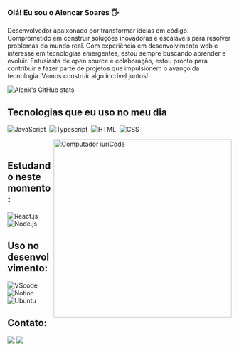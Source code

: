 
### Olá! Eu sou o Alencar Soares 🖐️

Desenvolvedor apaixonado por transformar ideias em código. Comprometido em construir soluções inovadoras e escaláveis para resolver problemas do mundo real. Com experiência em desenvolvimento web e interesse em tecnologias emergentes, estou sempre buscando aprender e evoluir. Entusiasta de open source e colaboração, estou pronto para contribuir e fazer parte de projetos que impulsionem o avanço da tecnologia. Vamos construir algo incrível juntos!

  ![Alenk's GitHub stats](https://github-readme-stats.vercel.app/api?username=AlenkDev&show_icons=true&theme=highcontrast)

   ## Tecnologias que eu uso no meu dia

 
![JavaScript](https://img.shields.io/badge/JavaScript-F7DF1E?style=for-the-badge&logo=javascript&logoColor=black)&nbsp;
![Typescript](https://img.shields.io/badge/TypeScript-007ACC?style=for-the-badge&logo=typescript&logoColor=white)&nbsp;
![HTML](https://img.shields.io/badge/HTML5-E34F26?style=for-the-badge&logo=html5&logoColor=white)&nbsp;
![CSS](https://img.shields.io/badge/CSS3-1572B6?style=for-the-badge&logo=css3&logoColor=white)&nbsp;


   
   <img src="https://raw.githubusercontent.com/MicaelliMedeiros/micaellimedeiros/master/image/computer-illustration.png" min-width="400px" max-width="400px" width="400px" align="right" alt="Computador iuriCode">&nbsp;

   ## Estudando neste momento:

   ![React.js](https://img.shields.io/badge/React-20232A?style=for-the-badge&logo=react&logoColor=61DAFB)&nbsp;
   ![Node.js](https://img.shields.io/badge/Node.js-43853D?style=for-the-badge&logo=node.js&logoColor=white)&nbsp;

  
  ## Uso no desenvolvimento:

  ![VScode](https://img.shields.io/badge/vscode-4285F4?style=for-the-badge&logo=vscode&logoColor=white)&nbsp;
![Notion](https://img.shields.io/badge/Notion-000000?style=for-the-badge&logo=notion&logoColor=white)&nbsp;
![Ubuntu](https://img.shields.io/badge/Ubuntu-E95420?style=for-the-badge&logo=ubuntu&logoColor=white)&nbsp;
  
 
   
  ## Contato:

   <a href = "mailto:contato.alencarsoares@gmail.com"> <img src="https://img.shields.io/badge/Gmail-D14836?style=for-the-badge&logo=gmail&logoColor=white" target="_blank"></a> <a href="https://www.linkedin.com/in/alencar-soares/" target="_blank"><img src="https://img.shields.io/badge/-LinkedIn-%230077B5?style=for-the-badge&logo=linkedin&logoColor=white"  target="_blank"></a> 
